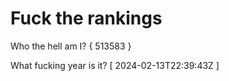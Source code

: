 # Fuck the rankings

Who the hell am I?
{ 513583 }

What fucking year is it?
[ 2024-02-13T22:39:43Z ]
